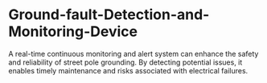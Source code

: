 # Ground-fault-Detection-and-Monitoring-Device
A real-time continuous monitoring and alert system can enhance the safety and reliability of street pole grounding. By detecting potential issues, it enables timely maintenance and risks associated with electrical failures.
